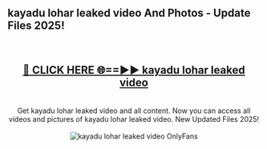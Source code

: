 <h2>kayadu lohar leaked video And Photos - Update Files 2025!</h2>
<br>
<div align="center">
<h2><a href="https://betterlinks.top/A2PfLJ" rel="nofollow">🔴 CLICK HERE 🌐==►► kayadu lohar leaked video</a></h2>
<br>
Get kayadu lohar leaked video and all content. Now you can access all videos and pictures of kayadu lohar leaked video. New Updated Files 2025!
<br>
<br>
<a href="https://betterlinks.top/A2PfLJ" rel="nofollow" data-target="animated-image.originalLink"><img src="https://i.imgur.com/dJHk4Zq.gif" alt="kayadu lohar leaked video OnlyFans" style="max-width: 100%; display: inline-block;" data-target="animated-image.originalImage"></a>
</div>
<br>